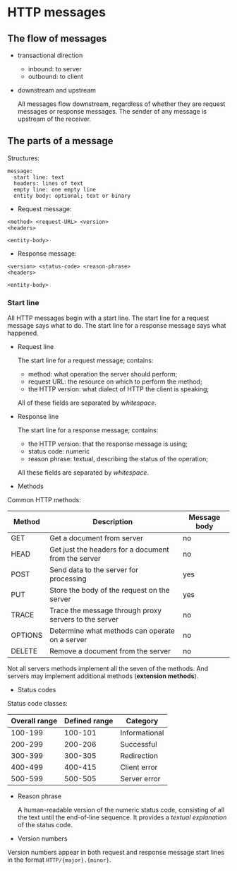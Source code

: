 # HTTP messages

## The flow of messages

- transactional direction

  * inbound: to server
  * outbound: to client

- downstream and upstream

  All messages flow downstream, regardless of whether they are request messages or response messages.
  The sender of any message is upstream of the receiver.

## The parts of a message

Structures:

```
message:
  start line: text
  headers: lines of text
  empty line: one empty line
  entity body: optional; text or binary
```

- Request message:
```
<method> <request-URL> <version>
<headers>

<entity-body>
```

- Response message:
```
<version> <status-code> <reason-phrase>
<headers>

<entity-body>
```

### Start line

All HTTP messages begin with a start line.
The start line for a request message says what to do.
The start line for a response message says what happened.

- Request line

  The start line for a request message; contains:

    * method: what operation the server should perform;
    * request URL: the resource on which to perform the method;
    * the HTTP version: what dialect of HTTP the client is speaking;

  All of these fields are separated by *whitespace*.

- Response line

  The start line for a response message; contains:

  * the HTTP version: that the response message is using;
  * status code: numeric
  * reason phrase: textual, describing the status of the operation;

  All these fields are separated by *whitespace*.

- Methods

Common HTTP methods:

| Method  | Description                              | Message body |
| ------- | ---------------------------------------- | ------------ |
| GET     | Get a document from server               | no           |
| HEAD    | Get just the headers for a document from the server | no           |
| POST    | Send data to the server for processing   | yes          |
| PUT     | Store the body of the request on the server | yes          |
| TRACE   | Trace the message through proxy servers to the server | no           |
| OPTIONS | Determine what methods can operate on a server | no           |
| DELETE  | Remove a document from the server        | no           |

Not all servers methods implement all the seven of the methods. And servers may implement additional methods (**extension methods**).

- Status codes

Status code classes:

| Overall range | Defined range | Category      |
| ------------- | ------------- | ------------- |
| 100-199       | 100-101       | Informational |
| 200-299       | 200-206       | Successful    |
| 300-399       | 300-305       | Redirection   |
| 400-499       | 400-415       | Client error  |
| 500-599       | 500-505       | Server error  |

- Reason phrase

  A human-readable version of the numeric status code, consisting of all the text until the end-of-line sequence.
  It provides a *textual explanation* of the status code.

- Version numbers

Version numbers appear in both request and response message start lines in the format `HTTP/{major}.{minor}`.